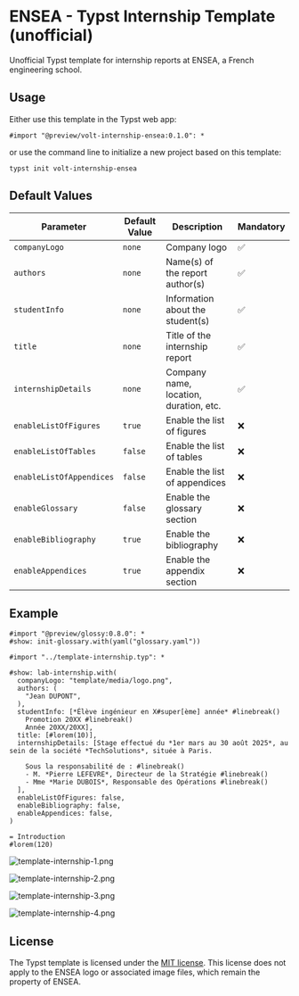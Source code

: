 # ENSEA - Typst Internship Template (unofficial)

Unofficial Typst template for internship reports at ENSEA, a French engineering school.

## Usage

Either use this template in the Typst web app:
```typst
#import "@preview/volt-internship-ensea:0.1.0": *
```
or use the command line to initialize a new project based on this template:
```typst
typst init volt-internship-ensea
```

## Default Values

| Parameter                | Default Value | Description                            | Mandatory |
|--------------------------|----------------|----------------------------------------|-----------|
| `companyLogo`            | `none`         | Company logo                           | ✅         |
| `authors`                | `none`         | Name(s) of the report author(s)        | ✅         |
| `studentInfo`            | `none`         | Information about the student(s)       | ✅         |
| `title`                  | `none`         | Title of the internship report         | ✅         |
| `internshipDetails`      | `none`         | Company name, location, duration, etc. | ✅         |
| `enableListOfFigures`    | `true`         | Enable the list of figures             | ❌         |
| `enableListOfTables`     | `false`        | Enable the list of tables              | ❌         |
| `enableListOfAppendices` | `false`        | Enable the list of appendices          | ❌         |
| `enableGlossary`         | `false`        | Enable the glossary section            | ❌         |
| `enableBibliography`     | `true`         | Enable the bibliography                | ❌         |
| `enableAppendices`       | `true`         | Enable the appendix section            | ❌         |



## Example

```typst
#import "@preview/glossy:0.8.0": *
#show: init-glossary.with(yaml("glossary.yaml"))

#import "../template-internship.typ": *

#show: lab-internship.with(
  companyLogo: "template/media/logo.png",
  authors: (
    "Jean DUPONT",
  ),
  studentInfo: [*Élève ingénieur en X#super[ème] année* #linebreak()
    Promotion 20XX #linebreak()
    Année 20XX/20XX],
  title: [#lorem(10)],
  internshipDetails: [Stage effectué du *1er mars au 30 août 2025*, au sein de la société *TechSolutions*, située à Paris.

    Sous la responsabilité de : #linebreak()
    - M. *Pierre LEFEVRE*, Directeur de la Stratégie #linebreak()
    - Mme *Marie DUBOIS*, Responsable des Opérations #linebreak()
  ],
  enableListOfFigures: false,
  enableBibliography: false,
  enableAppendices: false,
)

= Introduction
#lorem(120)
```
![template-internship-1.png](thumbnail-internship-1.png)

![template-internship-2.png](thumbnail-internship-2.png)

![template-internship-3.png](thumbnail-internship-3.png)

![template-internship-4.png](thumbnail-internship-4.png)

## License

The Typst template is licensed under the [MIT license](https://github.com/Dawod-G/ENSEA_Typst-Template/blob/master/LICENSE.md). This license does not apply to the ENSEA logo or associated image files, which remain the property of ENSEA.